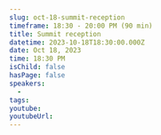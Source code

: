 ```yaml
---
slug: oct-18-summit-reception
timeframe: 18:30 - 20:00 PM (90 min)
title: Summit reception
datetime: 2023-10-18T18:30:00.000Z
date: Oct 18, 2023
time: 18:30 PM
isChild: false
hasPage: false
speakers:
  -
tags:
youtube:
youtubeUrl:
---
```

